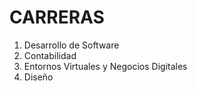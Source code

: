 # CARRERAS

1. Desarrollo de Software
2. Contabilidad
3. Entornos Virtuales y Negocios Digitales
4. Diseño
